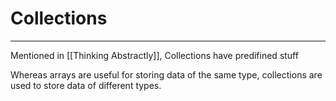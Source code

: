 # Collections
---
Mentioned in [[Thinking Abstractly]], Collections have predifined stuff

Whereas arrays are useful for storing data of the same type, collections are used to store data of different types.

